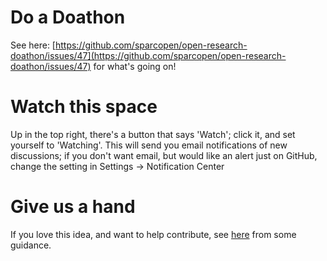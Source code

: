 # Do a Doathon

See here: [https://github.com/sparcopen/open-research-doathon/issues/47](https://github.com/sparcopen/open-research-doathon/issues/47) for what's going on!

# Watch this space

Up in the top right, there's a button that says 'Watch'; click it, and set yourself to 'Watching'. This will send you email notifications of new discussions; if you don't want email, but would like an alert just on GitHub, change the setting in Settings -> Notification Center

# Give us a hand

If you love this idea, and want to help contribute, see [here](https://github.com/sparcopen/do-a-doathon/blob/master/CONTRIBUTING.md) from some guidance.
